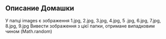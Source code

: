 ## Описание Домашки

У папці images є зображення 1.jpg, 2.jpg, 3.jpg, 4.jpg, 5 .jpg, 6.jpg, 7.jpg, 8.jpg, 9.jpg Вивести зображення з цієї папки, отримане випадковим чином (Math.random)